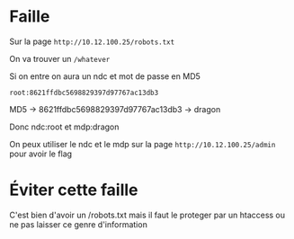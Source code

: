 <h1>Faille</h1>

Sur la page `http://10.12.100.25/robots.txt`

On va trouver un `/whatever`

Si on entre on aura un ndc et mot de passe en MD5

`root:8621ffdbc5698829397d97767ac13db3`

MD5 -> 8621ffdbc5698829397d97767ac13db3 -> dragon

Donc ndc:root et mdp:dragon

On peux utiliser le ndc et le mdp sur la page `http://10.12.100.25/admin` pour avoir le flag

<h1>Éviter cette faille</h1>

C'est bien d'avoir un /robots.txt mais il faut le proteger par un htaccess ou ne pas laisser ce genre d'information